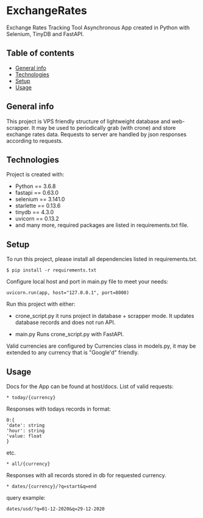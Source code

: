 # ExchangeRates
Exchange Rates Tracking Tool Asynchronous App created in Python with Selenium, TinyDB and FastAPI.

## Table of contents
* [General info](#gen-info)
* [Technologies](#tech)
* [Setup](#setup)
* [Usage](#use)

## General info
This project is VPS friendly structure of lightweight database and web-scrapper. 
It may be used to periodically grab (with crone) and store exchange rates data.
Requests to server are handled by json responses according to requests.

## Technologies
Project is created with:
* Python == 3.6.8
* fastapi == 0.63.0
* selenium == 3.141.0
* starlette == 0.13.6
* tinydb == 4.3.0
* uvicorn == 0.13.2
* and many more, required packages are listed in requirements.txt file.

## Setup
To run this project, please install all dependencies listed in requirements.txt.
```
$ pip install -r requirements.txt 
```
Configure local host and port in main.py file to meet your needs:
```
uvicorn.run(app, host="127.0.0.1", port=8000)
```
Run this project with either:
* crone_script.py
it runs project in database + scrapper mode. It updates database records and does not run API.

* main.py
Runs crone_script.py with FastAPI.

Valid currencies are configured by Currencies class in models.py, it may be extended to any currency that is "Google'd" friendly.

## Usage
Docs for the App can be found at host/docs.
List of valid requests:
```
* today/{currency}
```
Responses with todays records in format:
```
0:{
'date': string
'hour': string
'value: float
}
```
etc.
```
* all/{currency}
```
Responses with all records stored in db for requested currency.
```
* dates/{currency}/?q=start&q=end  
```
query example: 
```
dates/usd/?q=01-12-2020&q=29-12-2020
```






